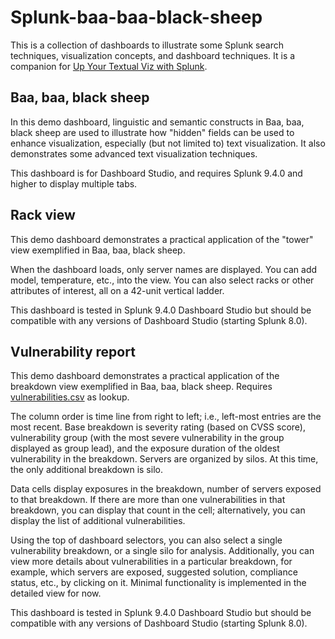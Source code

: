 # Splunk-baa-baa-black-sheep
This is a collection of dashboards to illustrate some Splunk search techniques, visualization concepts, and dashboard techniques.  It is a companion for [Up Your Textual Viz with Splunk](https://whackyhack.wordpress.com/2025/03/11/up-your-textual-viz-with-splunk/).

## Baa, baa, black sheep
In this demo dashboard, linguistic and semantic constructs in Baa, baa, black sheep are used to illustrate how "hidden" fields can be used to enhance visualization, especially (but not limited to) text visualization.  It also demonstrates some advanced text visualization techniques.

This dashboard is for Dashboard Studio, and requires Splunk 9.4.0 and higher to display multiple tabs.

## Rack view
This demo dashboard demonstrates a practical application of the "tower" view exemplified in Baa, baa, black sheep.

When the dashboard loads, only server names are displayed.  You can add model, temperature, etc., into the view.  You can also select racks or other attributes of interest, all on a 42-unit vertical ladder.

This dashboard is tested in Splunk 9.4.0 Dashboard Studio but should be compatible with any versions of Dashboard Studio (starting Splunk 8.0).

## Vulnerability report
This demo dashboard demonstrates a practical application of the breakdown view exemplified in Baa, baa, black sheep.  Requires [vulnerabilities.csv](vulnerabilities.csv) as lookup.

The column order is time line from right to left; i.e., left-most entries are the most recent.  Base breakdown is severity rating (based on CVSS score), vulnerability group (with the most severe vulnerability in the group displayed as group lead), and the exposure duration of the oldest vulnerability in the breakdown.  Servers are organized by silos.  At this time, the only additional breakdown is silo.

Data cells display exposures in the breakdown, number of servers exposed to that breakdown.  If there are more than one vulnerabilities in that breakdown, you can display that count in the cell; alternatively, you can display the list of additional vulnerabilities.

Using the top of dashboard selectors, you can also select a single vulnerability breakdown, or a single silo for analysis.  Additionally, you can view more details about vulnerabilities in a particular breakdown, for example, which servers are exposed, suggested solution, compliance status, etc., by clicking on it.  Minimal functionality is implemented in the detailed view for now.

This dashboard is tested in Splunk 9.4.0 Dashboard Studio but should be compatible with any versions of Dashboard Studio (starting Splunk 8.0).
